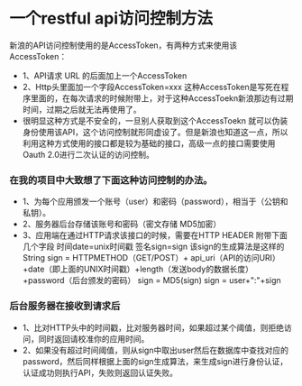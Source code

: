 # 一个restful api访问控制方法


新浪的API访问控制使用的是AccessToken，有两种方式来使用该AccessToken：
- 1、API请求 URL 的后面加上一个AccessToken
- 2、Http头里面加一个字段AccessToken=xxx
这种AccessToken是写死在程序里面的，在每次请求的时候附带上，对于这种AccessToekn新浪那边有过期时间，过期之后就无法再使用了。
- 很明显这种方式是不安全的，一旦别人获取到这个AccessToekn 就可以伪装身份使用该API，这个访问控制就形同虚设了。但是新浪也知道这一点，所以利用这种方式使用的接口都是较为基础的接口，高级一点的接口需要使用Oauth 2.0进行二次认证的访问控制。

### 在我的项目中大致想了下面这种访问控制的办法。
- 1、为每个应用颁发一个账号（user）和密码（password），相当于（公钥和私钥）。
- 2、服务器后台存储该账号和密码（密文存储 MD5加密）
- 3、应用端在通过HTTP请求该接口的时候，需要在HTTP HEADER 附带下面几个字段
时间date=unix时间戳
签名sign=sign
该sign的生成算法是这样的
String sign = HTTPMETHOD（GET/POST）+ api_uri（API的访问URI）+date（即上面的UNIX时间戳）+length（发送body的数据长度）+password（后台颁发的密码）
sign = MD5(sign)
sign = user+":"+sign
### 后台服务器在接收到请求后
- 1、比对HTTP头中的时间戳，比对服务器时间，如果超过某个阈值，则拒绝访问，同时返回请校准你的应用时间。
- 2、如果没有超过时间阈值，则从sign中取出user然后在数据库中查找对应的password，然后同样根据上面的sign生成算法，来生成sign进行身份认证，认证成功则执行API，失败则返回认证失败。